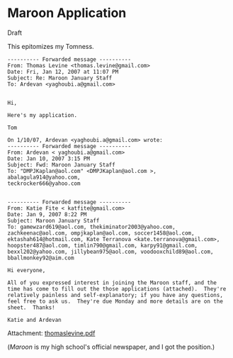 Maroon Application
===============
Draft

This epitomizes my Tomness.

    ---------- Forwarded message ----------
    From: Thomas Levine <thomas.levine@gmail.com>
    Date: Fri, Jan 12, 2007 at 11:07 PM
    Subject: Re: Maroon January Staff
    To: Ardevan <yaghoubi.a@gmail.com>


    Hi,

    Here's my application.

    Tom

    On 1/10/07, Ardevan <yaghoubi.a@gmail.com> wrote:
    ---------- Forwarded message ----------
    From: Ardevan < yaghoubi.a@gmail.com>
    Date: Jan 10, 2007 3:15 PM
    Subject: Fwd: Maroon January Staff
    To: "DMPJKaplan@aol.com" <DMPJKaplan@aol.com >, abalagula914@yahoo.com,
    teckrocker666@yahoo.com


    ---------- Forwarded message ----------
    From: Katie Fite < katfite@gmail.com>
    Date: Jan 9, 2007 8:22 PM
    Subject: Maroon January Staff
    To: gamewzard619@aol.com, thekiminator2003@yahoo.com,
    zachkeenac@aol.com, ompjkaplan@aol.com, soccer1458@aol.com,
    ektashah614@hotmail.com, Kate Terranova <kate.terranova@gmail.com>,
    hoopster487@aol.com, timlin790@gmail.com, karpy91@gmail.com,
    bexxl202@yahoo.com, jillybean975@aol.com, voodooxchild89@aol.com,
    bballmonkey92@aim.com

    Hi everyone,

    All of you expressed interest in joining the Maroon staff, and the
    time has come to fill out the those applications (attached).  They're 
    relatively painless and self-explanatory; if you have any questions,
    feel free to ask us.  They're due Monday and more details are on the
    sheet.  Thanks!

    Katie and Ardevan

Attachment: [thomaslevine.pdf](thomaslevine.pdf)


(*Maroon* is my high school's official newspaper, and I got the position.)


